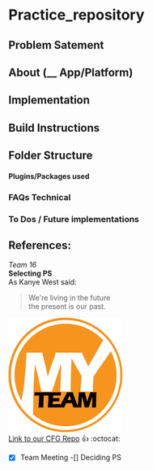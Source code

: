 # Practice_repository

## Problem Satement

## About (__ App/Platform)

## Implementation

## Build Instructions

## Folder Structure

#### Plugins/Packages used

### FAQs Technical

### To Dos / Future implementations
## References: 

*Team 16* <br/>
**Selecting PS**<br/>
As Kanye West said:
>We're living in the future<br/>
>the present is our past.<br/>

![Team Logo](/try.png)<br/>
[Link to our CFG Repo](https://github.com/CFGIndia20/team-16)
:+1: :octocat:<br/>

-[x] Team Meeting
-[] Deciding PS
